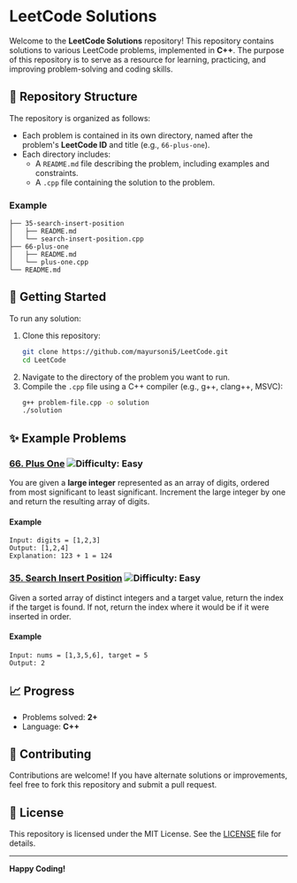 # LeetCode Solutions 

Welcome to the **LeetCode Solutions** repository! This repository contains solutions to various LeetCode problems, implemented in **C++**. The purpose of this repository is to serve as a resource for learning, practicing, and improving problem-solving and coding skills.

## 📂 Repository Structure

The repository is organized as follows:
- Each problem is contained in its own directory, named after the problem's **LeetCode ID** and title (e.g., `66-plus-one`).
- Each directory includes:
  - A `README.md` file describing the problem, including examples and constraints.
  - A `.cpp` file containing the solution to the problem.

### Example
```
├── 35-search-insert-position
│   ├── README.md
│   └── search-insert-position.cpp
├── 66-plus-one
│   ├── README.md
│   └── plus-one.cpp
└── README.md
```

## 🚀 Getting Started

To run any solution:
1. Clone this repository:
    ```bash
    git clone https://github.com/mayursoni5/LeetCode.git
    cd LeetCode
    ```
2. Navigate to the directory of the problem you want to run.
3. Compile the `.cpp` file using a C++ compiler (e.g., g++, clang++, MSVC):
    ```bash
    g++ problem-file.cpp -o solution
    ./solution
    ```

## ✨ Example Problems

### [66. Plus One](https://leetcode.com/problems/plus-one) ![Difficulty: Easy](https://img.shields.io/badge/Difficulty-Easy-brightgreen)
You are given a **large integer** represented as an array of digits, ordered from most significant to least significant. Increment the large integer by one and return the resulting array of digits.

#### Example
```plaintext
Input: digits = [1,2,3]
Output: [1,2,4]
Explanation: 123 + 1 = 124
```

### [35. Search Insert Position](https://leetcode.com/problems/search-insert-position) ![Difficulty: Easy](https://img.shields.io/badge/Difficulty-Easy-brightgreen)
Given a sorted array of distinct integers and a target value, return the index if the target is found. If not, return the index where it would be if it were inserted in order.

#### Example
```plaintext
Input: nums = [1,3,5,6], target = 5
Output: 2
```

## 📈 Progress
- Problems solved: **2+**
- Language: **C++**

## 🤝 Contributing

Contributions are welcome! If you have alternate solutions or improvements, feel free to fork this repository and submit a pull request.

## 📜 License

This repository is licensed under the MIT License. See the [LICENSE](./LICENSE) file for details.

---

**Happy Coding!**
